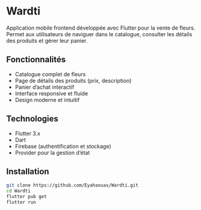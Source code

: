 # Wardti

Application mobile frontend développée avec Flutter pour la vente de fleurs.  
Permet aux utilisateurs de naviguer dans le catalogue, consulter les détails des produits et gérer leur panier.

## Fonctionnalités

- Catalogue complet de fleurs
- Page de détails des produits (prix, description)
- Panier d’achat interactif
- Interface responsive et fluide
- Design moderne et intuitif

## Technologies

- Flutter 3.x
- Dart
- Firebase (authentification et stockage)
- Provider pour la gestion d’état

## Installation

```bash
git clone https://github.com/Eyahaouas/Wardti.git
cd Wardti
flutter pub get
flutter run
